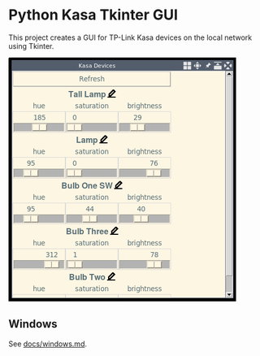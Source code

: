 # Python Kasa Tkinter GUI

This project creates a GUI for TP-Link Kasa devices on the local network using
Tkinter.

![Screenshot](docs/2021-01-25-005820_448x480_scrot.png)

## Windows

See [docs/windows.md](docs/windows.md).